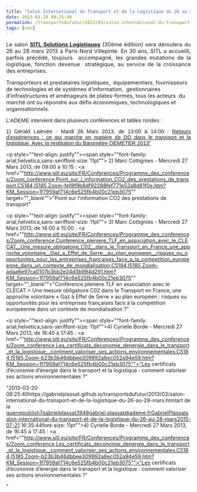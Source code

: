 ```yaml
---
title: "Salon International du Transport et de la Logistique du 26 au 28 mars"
date: 2013-03-20 09:25:40
permalink: /transportsdufutur/2013/03/salon-international-du-transport-et-de-la-logistique-du-26-au-28-mars.html
tags: [nan]
---
```


<span style="font-family: Helv;font-size: x-small"><span style="font-family: Helv;font-size: x-small"> <p style="text-align: justify"><span style="font-size: 11pt">Le salon <strong><a href="http://www.sitl.eu/" target="_blank">SITL Solutions Logistiques</a></strong> (30ème édition) sera déroulera du 26 au 28 mars 2013 à Paris Nord Villepinte. En 30 ans, SITL a accueilli, parfois précédé, toujours  accompagné, les grandes mutations de la logistique, fonction devenue  stratégique, au service de la croissance des entreprises.</span></p> <p><span style="font-size: 11pt">Transporteurs et prestataires logistiques,  équipementiers, fournisseurs de technologies et de systèmes d’information,  gestionnaires d’infrastructures et aménageurs de plates-formes, tous les acteurs  du marché ont su répondre aux défis économiques, technologiques et  organisationnels.</span></p> <p style="text-align: justify"><span style="font-family: arial,helvetica,sans-serif;font-size: 11pt">L'ADEME intervient dans plusieurs conférences et tables rondes : </span></p></span></span>  <!--more-->   <p style="text-align: justify"><span style="font-family: arial,helvetica,sans-serif;font-size: 11pt">1) Gérald Lalevée - Mardi 26 Mars 2013, de 13:00 à 14:00 : <a href="http://www.sitl.eu/site/FR/Conferences/Programme_des_conferences/Zoom_conference,Retours_d_experiences__ce_qui_marche_en_matiere_de_DD_dans_le_transport_et_la_logistique_Avec_la_restitution_du_Barometre_DEMETER_2013,C5171,I5185,Zoom-34e094561a233750ef0408a9b8f2d076.htm?KM_Session=1f7959af714c6e525fb4b00c21eb3075">Retours d'expériences : ce qui marche en matière de DD dans le transport et la logistique. Avec la restitution du Baromètre DEMETER 2013"</a></span></p> <p style=""text-align: justify""><span style=""font-family: arial,helvetica,sans-seriffont-size: 11pt""> 2) Marc Cottignies - Mercredi 27 Mars 2013, de 09:00 à 10:15 : <a href=""http://www.sitl.eu/site/FR/Conferences/Programme_des_conferences/Zoom_conference,Point_sur_l_information_CO2_des_prestations_de_transport,C5184,I5185,Zoom-fef8f9b8df92288fef771e52a8d81f0e.htm?KM_Session=1f7959af714c6e525fb4b00c21eb3075"" target=""_blank"">"Point sur l'information CO2 des prestations de transport"</a></span></p> <p style=""text-align: justify""><span style=""font-family: arial,helvetica,sans-seriffont-size: 11pt""> 3) Marc Cottignies - Mercredi 27 Mars 2013, de 14:00 à 15:00 : <a href=""http://www.sitl.eu/site/FR/Conferences/Programme_des_conferences/Zoom_conference,Conference_pleniere_TLF_en_association_avec_le_CLECAT__Une_mesure_obligatoire_C02__dans_le_Transport_en_France_une_approche_volontaire__Gaz_a_Effet_de_Serre__au_plan_europeen__risques_ou_opportunites_pour_les_entreprises_francaises_face_a_la_competition_europeenne_dans_un_contexte_de_mondialisation,C5184,I5185,Zoom-adaa6e97ca0107b3bb2e24d3b994d291.htm?KM_Session=1f7959af714c6e525fb4b00c21eb3075"" target=""_blank"">"Conférence plénière TLF en association avec le CLECAT > Une mesure obligatoire C02 dans le Transport en France, une approche volontaire « Gaz à Effet de Serre » au plan européen : risques ou opportunités pour les entreprises françaises face à la compétition européenne dans un contexte de mondialisation ?"</a></span></p> <p style=""text-align: justify""><span style=""font-family: arial,helvetica,sans-seriffont-size: 11pt"">4) Cyrielle Borde - Mercredi 27 Mars 2013, de 16:45 à 17:45 : <a href=""http://www.sitl.eu/site/FR/Conferences/Programme_des_conferences/Zoom_conference,Les_certificats_deconomie_denergie_dans_le_transport_et_la_logistique__comment_valoriser_ses_actions_environnementales,C5184,I5185,Zoom-b23b3b46dbbee309992a6ec052a94e59.htm?KM_Session=1f7959af714c6e525fb4b00c21eb3075"">"Les certificats d’économie d’énergie dans le transport et la logistique : comment valoriser ses actions environnementales ?"</a></span></p>"2013-03-20 09:25:40https://gabrielplassat.github.io/transportsdufutur/2013/03/salon-international-du-transport-et-de-la-logistique-du-26-au-28-mars.htmlart de la guerrepublish7gabrielplassat3948gabriel.plassat@ademe.frGabrielPlassatsalon-international-du-transport-et-de-la-logistique-du-26-au-28-mars2015-07-21 16:35:44font-size: 11pt"">4) Cyrielle Borde - Mercredi 27 Mars 2013, de 16:45 à 17:45 : <a href=""http://www.sitl.eu/site/FR/Conferences/Programme_des_conferences/Zoom_conference,Les_certificats_deconomie_denergie_dans_le_transport_et_la_logistique__comment_valoriser_ses_actions_environnementales,C5184,I5185,Zoom-b23b3b46dbbee309992a6ec052a94e59.htm?KM_Session=1f7959af714c6e525fb4b00c21eb3075"">"Les certificats d’économie d’énergie dans le transport et la logistique : comment valoriser ses actions environnementales ?"</a></span></p>"
